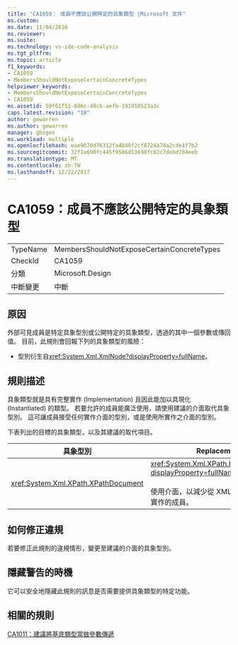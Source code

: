 ```yaml
---
title: "CA1059： 成員不應該公開特定的具象類型 |Microsoft 文件"
ms.custom: 
ms.date: 11/04/2016
ms.reviewer: 
ms.suite: 
ms.technology: vs-ide-code-analysis
ms.tgt_pltfrm: 
ms.topic: article
f1_keywords:
- CA1059
- MembersShouldNotExposeCertainConcreteTypes
helpviewer_keywords:
- MembersShouldNotExposeCertainConcreteTypes
- CA1059
ms.assetid: 59f61f52-8d6c-49cb-aefb-191910523a3c
caps.latest.revision: "18"
author: gewarren
ms.author: gewarren
manager: ghogen
ms.workload: multiple
ms.openlocfilehash: eae9070d76312fa4840f2cf8724a74a2cde4f7b2
ms.sourcegitcommit: 32f1a690fc445f9586d53698fc82c7debd784eeb
ms.translationtype: MT
ms.contentlocale: zh-TW
ms.lasthandoff: 12/22/2017
---
```

# <a name="ca1059-members-should-not-expose-certain-concrete-types"></a>CA1059：成員不應該公開特定的具象類型
|||  
|-|-|  
|TypeName|MembersShouldNotExposeCertainConcreteTypes|  
|CheckId|CA1059|  
|分類|Microsoft.Design|  
|中斷變更|中斷|  
  
## <a name="cause"></a>原因  
 外部可見成員是特定具象型別或公開特定的具象類型，透過的其中一個參數或傳回值。 目前，此規則會回報下列的具象類型的風險：  
  
-   型別衍生自<xref:System.Xml.XmlNode?displayProperty=fullName>。  
  
## <a name="rule-description"></a>規則描述  
 具象類型就是具有完整實作 (Implementation) 且因此能加以具現化 (Instantiated) 的類型。 若要允許的成員能廣泛使用，請使用建議的介面取代具象型別。 這可讓成員接受任何實作介面的型別，或是使用所實作之介面的型別。  
  
 下表列出的目標的具象類型，以及其建議的取代項目。  
  
|具象型別|Replacement|  
|-------------------|-----------------|  
|<xref:System.Xml.XPath.XPathDocument>|<xref:System.Xml.XPath.IXPathNavigable?displayProperty=fullName>.<br /><br /> 使用介面，以減少從 XML 資料來源的特定實作的成員。|  
  
## <a name="how-to-fix-violations"></a>如何修正違規  
 若要修正此規則的違規情形，變更至建議的介面的具象型別。  
  
## <a name="when-to-suppress-warnings"></a>隱藏警告的時機  
 它可以安全地隱藏此規則的訊息是否需要提供具象類型的特定功能。  
  
## <a name="related-rules"></a>相關的規則  
 [CA1011：建議將基底類型當做參數傳遞](../code-quality/ca1011-consider-passing-base-types-as-parameters.md)